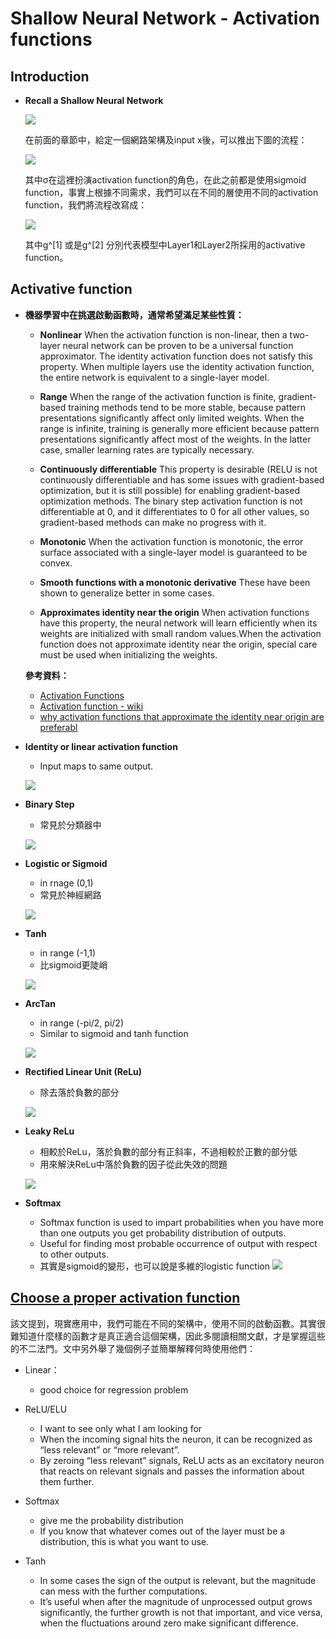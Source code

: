 # Shallow Neural Network - Activation functions

## Introduction

- **Recall a Shallow Neural Network**

    ![](https://i.imgur.com/RD0yC98.gif)
    
    在前面的章節中，給定一個網路架構及input x後，可以推出下圖的流程：
    
    ![](https://i.imgur.com/GZhc6Ds.png)

    其中σ在這裡扮演activation function的角色，在此之前都是使用sigmoid function，事實上根據不同需求，我們可以在不同的層使用不同的activation function，我們將流程改寫成：
    
    ![](https://i.imgur.com/oa7THvq.png)
    
    其中g^[1] 或是g^[2] 分別代表模型中Layer1和Layer2所採用的activative function。


## Activative function

- **機器學習中在挑選啟動函數時，通常希望滿足某些性質：**

    - **Nonlinear**
    When the activation function is non-linear, then a two-layer neural network can be proven to be a universal function approximator. The identity activation function does not satisfy this property. When multiple layers use the identity activation function, the entire network is equivalent to a single-layer model.

    - **Range**
    When the range of the activation function is finite, gradient-based training methods tend to be more stable, because pattern presentations significantly affect only limited weights. When the range is infinite, training is generally more efficient because pattern presentations significantly affect most of the weights. In the latter case, smaller learning rates are typically necessary.

    - **Continuously differentiable**
    This property is desirable (RELU is not continuously differentiable and has some issues with gradient-based optimization, but it is still possible) for enabling gradient-based optimization methods. The binary step activation function is not differentiable at 0, and it differentiates to 0 for all other values, so gradient-based methods can make no progress with it.

    - **Monotonic**
    When the activation function is monotonic, the error surface associated with a single-layer model is guaranteed to be convex.

    - **Smooth functions with a monotonic derivative**
    These have been shown to generalize better in some cases.

    - **Approximates identity near the origin**
    When activation functions have this property, the neural network will learn efficiently when its weights are initialized with small random values.When the activation function does not approximate identity near the origin, special care must be used when initializing the weights.
        
    **參考資料：**
    - [Activation Functions](https://towardsdatascience.com/activation-functions-in-neural-networks-58115cda9c96)
    - [Activation function - wiki](https://en.wikipedia.org/wiki/Activation_function#cite_note-7)
    - [why activation functions that approximate the identity near origin are preferabl](https://stats.stackexchange.com/questions/288722/why-activation-functions-that-approximate-the-identity-near-origin-are-preferabl)

- **Identity or linear activation function**
    - Input maps to same output.
    
    ![](https://i.imgur.com/Obso3w3.png)

- **Binary Step**
    - 常見於分類器中
    
    ![](https://i.imgur.com/vgrie4E.png)

- **Logistic or Sigmoid**
    - in rnage (0,1)
    - 常見於神經網路
    
    ![](https://i.imgur.com/Tv3LFBy.png)

- **Tanh**
    - in range (-1,1)
    - 比sigmoid更陡峭
    
    ![](https://i.imgur.com/JRnJvxa.png)

- **ArcTan**
    - in range (-pi/2, pi/2)
    - Similar to sigmoid and tanh function
    
    ![](https://i.imgur.com/ua5jiWp.png)

- **Rectified Linear Unit (ReLu)**
    - 除去落於負數的部分
    
    ![](https://i.imgur.com/5hSMMtA.png)

- **Leaky ReLu**
    - 相較於ReLu，落於負數的部分有正斜率，不過相較於正數的部分低
    - 用來解決ReLu中落於負數的因子從此失效的問題
    
    ![](https://i.imgur.com/EUgn9jg.png)

- **Softmax**
    - Softmax function is used to impart probabilities when you have more than one outputs you get probability distribution of outputs.
    - Useful for finding most probable occurrence of output with respect to other outputs.
    - 其實是sigmoid的變形，也可以說是多維的logistic function
    ![](https://i.imgur.com/LNSlrBr.png)

## [Choose a proper activation function](https://www.quora.com/How-should-I-choose-a-proper-activation-function-for-the-neural-network#Roygk)

該文提到，現實應用中，我們可能在不同的架構中，使用不同的啟動函數。其實很難知道什麼樣的函數才是真正適合這個架構，因此多閱讀相關文獻，才是掌握這些的不二法門。文中另外舉了幾個例子並簡單解釋何時使用他們：

- Linear：
    - good choice for regression problem

- ReLU/ELU
    - I want to see only what I am looking for
    - When the incoming signal hits the neuron, it can be recognized as “less relevant” or “more relevant”.
    - By zeroing “less relevant” signals, ReLU acts as an excitatory neuron that reacts on relevant signals and passes the information about them further. 

- Softmax
    - give me the probability distribution
    - If you know that whatever comes out of the layer must be a distribution, this is what you want to use.

- Tanh
    - In some cases the sign of the output is relevant, but the magnitude can mess with the further computations.
    -  It’s useful when after the magnitude of unprocessed output grows significantly, the further growth is not that important, and vice versa, when the fluctuations around zero make significant difference.
